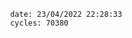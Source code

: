 

                date: 23/04/2022 22:28:33
                cycles: 70380

                         